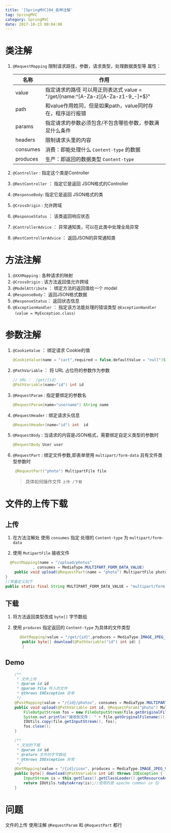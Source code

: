 ```yaml
---
title: '[SpringMVC]04_各种注解'
tag: SpringMVC
category: SpringMVC
date: 2017-10-23 00:04:00
---
```




# 类注解

1. `@RequestMapping`  限制请求路径，参数，请求类型，处理数据类型等
   属性：

   | 名称     | 作用                                                         |
   | -------- | ------------------------------------------------------------ |
   | value    | 指定请求的路径 可以用正则表达式 value = "/get/{name:^[A-Za-z][A-Za-z1-9_-]+$}" |
   | path     | 和value作用姓同，但是如果path，value同时存在，程序运行报错   |
   | params   | 指定请求的参数必须包含/不包含哪些参数，参数满足什么条件      |
   | headers  | 限制请求头里的内容                                           |
   | consumes | 消费：即能处理什么 `Content-type` 的数据                     |
   | produces | 生产：即返回的数据类型  `Content-type`                       |

2. `@Controller` : 指定这个类是Controller

3. `@RestController` ： 指定它是返回 JSON格式的Controller

4. `@ResponseBody`: 指定它是返回 JSON格式的类

5. `@CrossOrigin` : 允许跨域

6. `@ResponseStatus` ： 该类返回响应状态

7. `@ControllerAdvice` ： 异常通知类，可以在此类中处理全局异常

8. `@RestControllerAdvice` ： 返回JSON的异常通知类

# 方法注解

1. `@XXXMapping` : 各种请求的映射
2. `@CrossOrigin`  : 该方法返回值允许跨域
3. `@ModelAttribute` ： 绑定方法的返回值给一个 model
4. `@ResponseBody`： 返回JSON格式数据
5. `@ResponseStatus`： 返回状态信息
6. `@ExceptionHandler` ： 指定该方法能处理的错误类型 `@ExceptionHandler（value = MyException.class）`  



# 参数注解



1. `@CookieValue` ： 绑定请求 Cookie的值 

   ```java
   @CookieValue(name = "cart",required = false,defaultValue = "null")String  cart
   ```

2. `@PathVariable` ： 将 URL 占位符的参数作为参数

   ```java
   // URL :  /get/{id}
   @PathVariable(name="id") int id
   ```

3. `@RequestParam` : 指定要绑定的参数名 

   ```java
   @RequestParam(name="username") String name
   ```

4. `@RequestHeader` : 绑定请求头信息

   ```java
   @RequestHeader(name="id") int  id
   ```

5. `@RequestBody` : 当请求的内容是JSON格式，需要绑定自定义类型的参数时

   ```java
   @RequestBody User user
   ```

   

6. `@RequestPart` : 绑定文件参数,即表单使用 `multipart/form-data`  且有文件类型参数时

   ```java
    @RequestPart("photo") MultipartFile file
   ```

   >  具体如何操作文件  `上传 /下载`  





# 文件的上传下载



## 上传



1. 在方法注解处 使用 `consumes`   指定 处理的 `Content-type` 为  `multipart/form-data`

2.  使用  `MutipartFile`  接收文件

   ```java
     @PostMapping(name = "/upload/photos"
               , consumes = MediaType.MULTIPART_FORM_DATA_VALUE)
       public void upload(@RequestPart(name = "photo") MultipartFile photo) {
   }
   //常量定义如下
   public static final String MULTIPART_FORM_DATA_VALUE = "multipart/form-data";
   ```

   



## 下载

1. 将方法返回类型改成 `byte[]`  字节数组

2. 使用 `produces`  指定返回的 `Content-type` 为具体的文件类型

   ```java
      @GetMapping(value = "/get/{id}",produces = MediaType.IMAGE_JPEG_VALUE)
       public byte[] download(@PathVariable("id") int id) {
       }
   ```



## Demo



```java
    /**
     * 文件上传
     * @param id id
     * @param file 传入的文件
     * @throws IOException 异常
     */
    @PostMapping(value = "/{id}/photos", consumes = MediaType.MULTIPART_FORM_DATA_VALUE)
    public void upload(@PathVariable int id, @RequestParam("photo") MultipartFile file) throws IOException {
        FileOutputStream fos = new FileOutputStream(file.getOriginalFilename());
        System.out.println("接收到文件： " + file.getOriginalFilename());
        IOUtils.copy(file.getInputStream(), fos);
        fos.close();
    }

    /**
     * 文加的下载
     * @param id id
     * @return 文件的字节数组
     * @throws IOException 异常
     */
    @GetMapping(value = "/{id}/icon", produces = MediaType.IMAGE_JPEG_VALUE)
    public byte[] download(@PathVariable int id) throws IOException {
        InputStream is = this.getClass().getClassLoader().getResourceAsStream("icon.jpg");
        return IOUtils.toByteArray(is);//使用的是 apache common io 包
    }
```



# 问题

文件的上传 使用注解 `@RequestParam`  和 `@RequestPart` 都行